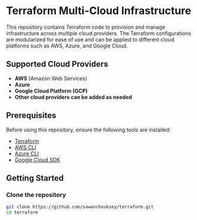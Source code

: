 # Terraform Multi-Cloud Infrastructure

This repository contains Terraform code to provision and manage infrastructure across multiple cloud providers. The Terraform configurations are modularized for ease of use and can be applied to different cloud platforms such as AWS, Azure, and Google Cloud.

## Supported Cloud Providers

- **AWS** (Amazon Web Services)
- **Azure**
- **Google Cloud Platform (GCP)**
- **Other cloud providers can be added as needed**

## Prerequisites

Before using this repository, ensure the following tools are installed:

- [Terraform](https://www.terraform.io/downloads.html)
- [AWS CLI](https://aws.amazon.com/cli/)
- [Azure CLI](https://learn.microsoft.com/en-us/cli/azure/install-azure-cli)
- [Google Cloud SDK](https://cloud.google.com/sdk/docs/install)

## Getting Started

### Clone the repository

```bash
git clone https://github.com/sawanchouksey/terraform.git
cd terraform
```
